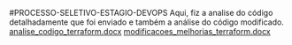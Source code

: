 #PROCESSO-SELETIVO-ESTAGIO-DEVOPS
Aqui, fiz a analise do código detalhadamente que foi enviado e também a análise do código modificado.
[analise_codigo_terraform.docx](https://github.com/user-attachments/files/19077244/analise_codigo_terraform.docx)
[modificacoes_melhorias_terraform.docx](https://github.com/user-attachments/files/19077245/modificacoes_melhorias_terraform.docx)
